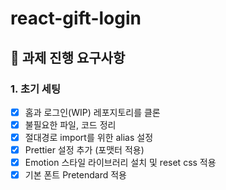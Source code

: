 # react-gift-login

## 📝 과제 진행 요구사항

### 1. 초기 세팅
- [x] 홈과 로그인(WIP) 레포지토리를 클론
- [x] 불필요한 파일, 코드 정리
- [x] 절대경로 import를 위한 alias 설정
- [x] Prettier 설정 추가 (포맷터 적용)
- [x] Emotion 스타일 라이브러리 설치 및 reset css 적용
- [x] 기본 폰트 Pretendard 적용